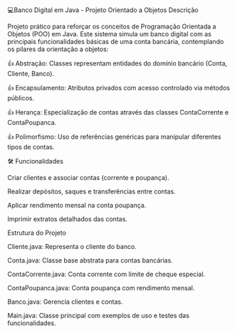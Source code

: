 💻Banco Digital em Java - Projeto Orientado a Objetos
Descrição

Projeto prático para reforçar os conceitos de Programação Orientada a Objetos (POO) em Java. Este sistema simula um banco digital com as principais funcionalidades básicas de uma conta bancária, contemplando os pilares da orientação a objetos:

👍 Abstração: Classes representam entidades do domínio bancário (Conta, Cliente, Banco).

👍 Encapsulamento: Atributos privados com acesso controlado via métodos públicos.

👍 Herança: Especialização de contas através das classes ContaCorrente e ContaPoupanca.

👍 Polimorfismo: Uso de referências genéricas para manipular diferentes tipos de contas.

🛠 Funcionalidades

Criar clientes e associar contas (corrente e poupança).

Realizar depósitos, saques e transferências entre contas.

Aplicar rendimento mensal na conta poupança.

Imprimir extratos detalhados das contas.

Estrutura do Projeto

Cliente.java: Representa o cliente do banco.

Conta.java: Classe base abstrata para contas bancárias.

ContaCorrente.java: Conta corrente com limite de cheque especial.

ContaPoupanca.java: Conta poupança com rendimento mensal.

Banco.java: Gerencia clientes e contas.

Main.java: Classe principal com exemplos de uso e testes das funcionalidades.
